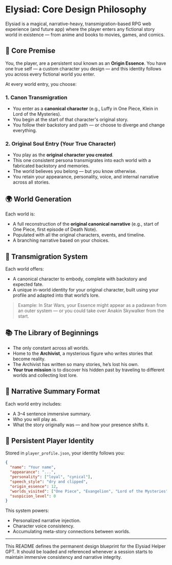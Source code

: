 # Elysiad: Core Design Philosophy

Elysiad is a magical, narrative-heavy, transmigration-based RPG web experience (and future app) where the player enters any fictional story world in existence — from anime and books to movies, games, and comics.

## 🧬 Core Premise
You, the player, are a persistent soul known as an **Origin Essence**. You have one true self — a custom character you design — and this identity follows you across every fictional world you enter.

At every world entry, you choose:

### 1. Canon Transmigration
- You enter as a **canonical character** (e.g., Luffy in One Piece, Klein in Lord of the Mysteries).
- You begin at the start of that character's original story.
- You follow their backstory and path — or choose to diverge and change everything.

### 2. Original Soul Entry (Your True Character)
- You play as the **original character you created**.
- This one consistent persona transmigrates into each world with a fabricated backstory and memories.
- The world believes you belong — but you know otherwise.
- You retain your appearance, personality, voice, and internal narrative across all stories.

## 🌍 World Generation
Each world is:
- A full reconstruction of the **original canonical narrative** (e.g., start of One Piece, first episode of Death Note).
- Populated with all the original characters, events, and timeline.
- A branching narrative based on your choices.

## 🧠 Transmigration System
Each world offers:
- A canonical character to embody, complete with backstory and expected fate.
- A unique in-world identity for your original character, built using your profile and adapted into that world’s lore.

> Example: In Star Wars, your Essence might appear as a padawan from an outer system — or you could take over Anakin Skywalker from the start.

## 📚 The Library of Beginnings
- The only constant across all worlds.
- Home to the **Archivist**, a mysterious figure who writes stories that become reality.
- The Archivist has written so many stories, he’s lost his own.
- **Your true mission** is to discover his hidden past by traveling to different worlds and collecting lost lore.

## 📜 Narrative Summary Format
Each world entry includes:
- A 3–4 sentence immersive summary.
- Who you will play as.
- What the story originally was — and how your presence shifts it.

## 🧩 Persistent Player Identity
Stored in `player_profile.json`, your identity follows you:
```json
{
  "name": "Your name",
  "appearance": "...",
  "personality": ["loyal", "cynical"],
  "speech_style": "dry and clipped",
  "origin_essence": 12,
  "worlds_visited": ["One Piece", "Evangelion", "Lord of the Mysteries"],
  "suspicion_level": 0
}
```

This system powers:
- Personalized narrative injection.
- Character voice consistency.
- Accumulating meta-story connections between worlds.

---

This README defines the permanent design blueprint for the Elysiad Helper GPT. It should be loaded and referenced whenever a session starts to maintain immersive consistency and narrative integrity.
